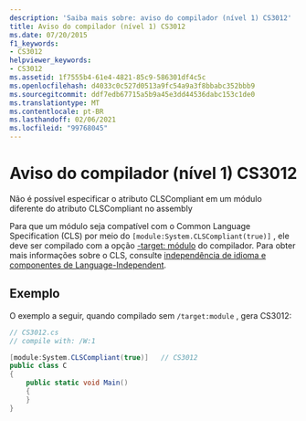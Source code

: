 ```yaml
---
description: 'Saiba mais sobre: aviso do compilador (nível 1) CS3012'
title: Aviso do compilador (nível 1) CS3012
ms.date: 07/20/2015
f1_keywords:
- CS3012
helpviewer_keywords:
- CS3012
ms.assetid: 1f7555b4-61e4-4821-85c9-586301df4c5c
ms.openlocfilehash: d4033c0c527d0513a9fc54a9a3f8bbabc352bbb9
ms.sourcegitcommit: ddf7edb67715a5b9a45e3dd44536dabc153c1de0
ms.translationtype: MT
ms.contentlocale: pt-BR
ms.lasthandoff: 02/06/2021
ms.locfileid: "99768045"
---
```

# <a name="compiler-warning-level-1-cs3012"></a>Aviso do compilador (nível 1) CS3012

Não é possível especificar o atributo CLSCompliant em um módulo diferente do atributo CLSCompliant no assembly

Para que um módulo seja compatível com o Common Language Specification (CLS) por meio do `[module:System.CLSCompliant(true)]` , ele deve ser compilado com a opção [-target: módulo](../language-reference/compiler-options/target-module-compiler-option.md) do compilador. Para obter mais informações sobre o CLS, consulte [independência de idioma e componentes de Language-Independent](../../standard/language-independence-and-language-independent-components.md).

## <a name="example"></a>Exemplo

O exemplo a seguir, quando compilado sem `/target:module` , gera CS3012:

```csharp
// CS3012.cs
// compile with: /W:1

[module:System.CLSCompliant(true)]   // CS3012
public class C
{
    public static void Main()
    {
    }
}
```
